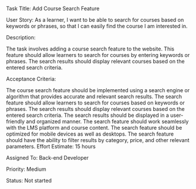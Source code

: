 Task Title: Add Course Search Feature

User Story: As a learner, I want to be able to search for courses based on keywords or phrases, so that I can easily find the course I am interested in.

Description:

The task involves adding a course search feature to the website. This feature should allow learners to search for courses by entering keywords or phrases. The search results should display relevant courses based on the entered search criteria.

Acceptance Criteria:

The course search feature should be implemented using a search engine or algorithm that provides accurate and relevant search results.
The search feature should allow learners to search for courses based on keywords or phrases.
The search results should display relevant courses based on the entered search criteria.
The search results should be displayed in a user-friendly and organized manner.
The search feature should work seamlessly with the LMS platform and course content.
The search feature should be optimized for mobile devices as well as desktops.
The search feature should have the ability to filter results by category, price, and other relevant parameters.
Effort Estimate: 15 hours

Assigned To: Back-end Developer

Priority: Medium

Status: Not started